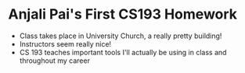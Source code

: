 # Anjali Pai's First CS193 Homework
- Class takes place in University Church, a really pretty building!
- Instructors seem really nice!
- CS 193 teaches important tools I'll actually be using in class and throughout my career
